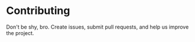 # Contributing

Don't be shy, bro. Create issues, submit pull requests, and help us improve the project.
